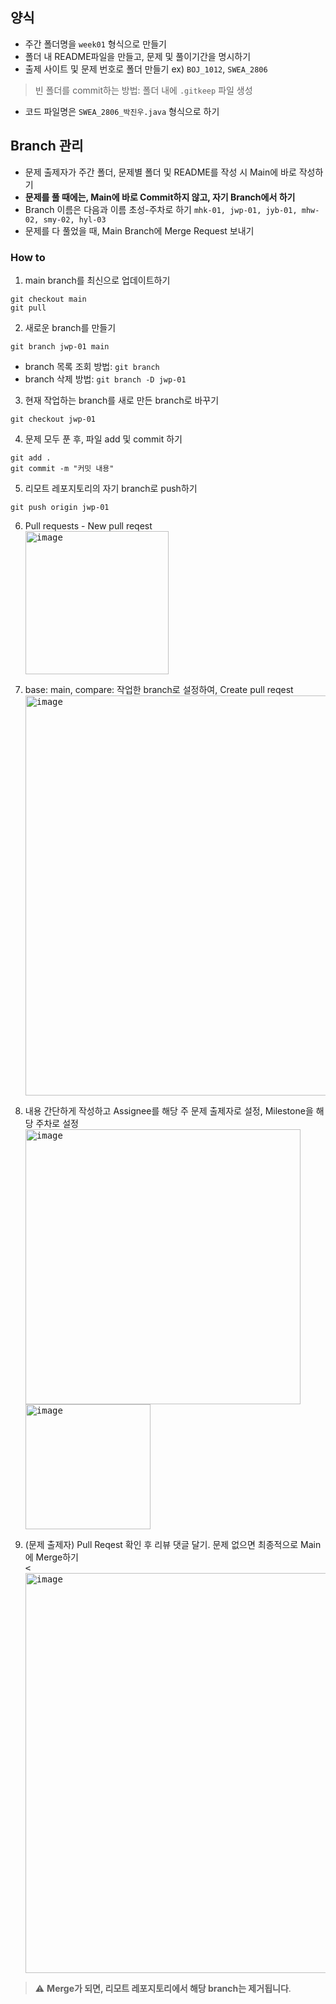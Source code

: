## 양식
- 주간 폴더명을 `week01` 형식으로 만들기
- 폴더 내 README파일을 만들고, 문제 및 풀이기간을 명시하기
- 출제 사이트 및 문제 번호로 폴더 만들기 ex) `BOJ_1012`, `SWEA_2806`
> 빈 폴더를 commit하는 방법: 폴더 내에 `.gitkeep` 파일 생성
- 코드 파일명은 `SWEA_2806_박진우.java` 형식으로 하기

## Branch 관리
- 문제 출제자가 주간 폴더, 문제별 폴더 및 README를 작성 시 Main에 바로 작성하기 
- **문제를 풀 때에는, Main에 바로 Commit하지 않고, 자기 Branch에서 하기**
- Branch 이름은 다음과 이름 초성-주차로 하기 `mhk-01, jwp-01, jyb-01, mhw-02, smy-02, hyl-03`
- 문제를 다 풀었을 때, Main Branch에 Merge Request 보내기

### How to
1. main branch를 최신으로 업데이트하기
```
git checkout main
git pull
```

2. 새로운 branch를 만들기
```
git branch jwp-01 main
```
- branch 목록 조회 방법: `git branch`
- branch 삭제 방법: `git branch -D jwp-01`

3. 현재 작업하는 branch를 새로 만든 branch로 바꾸기
```
git checkout jwp-01
```

4. 문제 모두 푼 후, 파일 add 및 commit 하기
```
git add .
git commit -m "커밋 내용"
```

5. 리모트 레포지토리의 자기 branch로 push하기
```
git push origin jwp-01
```

6. Pull requests - New pull reqest
<br><kbd><img width="229" alt="image" src="https://github.com/Jinops/ssafy-algorithm-study/assets/46846964/8a51500d-6760-4c31-814c-2f5d6159c4cc"></kbd>

7. base: main, compare: 작업한 branch로 설정하여, Create pull reqest
<br><kbd><img width="640" alt="image" src="https://github.com/Jinops/ssafy-algorithm-study/assets/46846964/6f290657-9bf5-4c6d-8130-7584f7ed23a3f"></kbd>

8. 내용 간단하게 작성하고 Assignee를 해당 주 문제 출제자로 설정, Milestone을 해당 주차로 설정
<br><kbd><img width="440" alt="image" src="https://github.com/Jinops/ssafy-algorithm-study/assets/46846964/a2606bcb-0dd0-45c2-970e-b9e665fb92e2">
<img width="200" alt="image" src="https://github.com/Jinops/ssafy-algorithm-study/assets/46846964/da29dd4a-af89-476b-bbee-cf922a4f10b2"></kbd>


9. (문제 출제자) Pull Reqest 확인 후 리뷰 댓글 달기. 문제 없으면 최종적으로 Main에 Merge하기
<br><kbd><<img width="640" alt="image" src="https://github.com/Jinops/ssafy-algorithm-study/assets/46846964/71a8a8f9-948a-4b5d-8e13-9e71d1051011"></kbd>

> :warning: **Merge가 되면, 리모트 레포지토리에서 해당 branch는 제거됩니다**.




